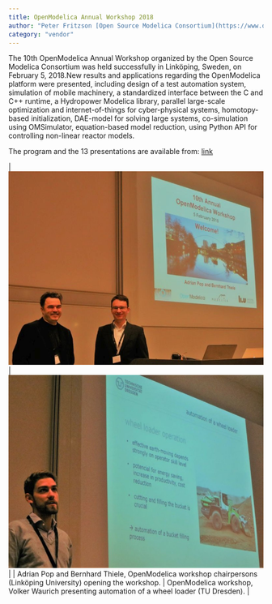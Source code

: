 ```yaml
---
title: OpenModelica Annual Workshop 2018
author: "Peter Fritzson [Open Source Modelica Consortium](https://www.openmodelica.org/)"
category: "vendor"
---
```


The 10th OpenModelica Annual Workshop organized by the Open Source Modelica Consortium
was held successfully in Linköping, Sweden, on February 5, 2018.New results and applications regarding the OpenModelica
platform were presented, including design of a test automation system, simulation of mobile machinery,
a standardized interface between the C and C++ runtime, a Hydropower Modelica library, parallel large-scale
optimization and internet-of-things for cyber-physical systems, homotopy-based initialization,
DAE-model for solving large systems, co-simulation using OMSimulator, equation-based model reduction,
using Python API for controlling non-linear reactor models.

The program and the 13 presentations are available from: [link](https://www.openmodelica.org/events/openmodelica-workshop/openmodelica-program-2018)


| ![](2018-0205-OM-Chars-Adrian-Bernhard-IMG_0279.medium.jpg) | ![](2018-0205-Volker-WaurichIMG_0286.medium.jpg) |
| Adrian Pop and Bernhard Thiele, OpenModelica workshop chairpersons (Linköping University) opening the workshop. | OpenModelica workshop, Volker Waurich presenting automation of a wheel loader (TU Dresden). |
